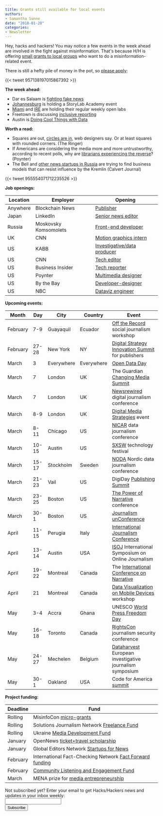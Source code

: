 ```yaml
---
title: Grants still available for local events
authors:
- Samantha Sunne
date: "2018-01-28"
categories:
- Newsletter
---
```


Hey, hacks and hackers! You may notice a few events in the week ahead are involved in the fight against misinformation. That's because H/H is offering [small grants to local groups](https://hackshackers.com/resources/misinformation-grants/) who want to do a misinformation-related event.

There is still a hefty pile of money in the pot, so [please apply](https://docs.google.com/forms/d/e/1FAIpQLSdlyznxX-zXgjd4MCYfH1YaX0It31Bluwic6tHGwj7n3w7j6A/viewform):

{{< tweet 957138197015867392 >}}

**The week ahead:**

* Dar es Salaam is [fighting fake news](https://www.facebook.com/events/136997827105371/)
* [Johannesburg](https://www.meetup.com/HacksHackersAfrica/events/247020438/) is holding a StoryLab Academy event
* [Miami](http://www.meetup.com/Hacks-Hackers-Miami/) and [IRE](http://www.meetup.com/hackshackersIRE/) are holding their regular weekly open labs
* Freetown is discussing [inclusive reporting](https://www.facebook.com/events/157848674994955/)
* Austin is [Doing Cool Things with Data](https://www.meetup.com/Hacks-Hackers-Austin/events/246968855/)

**Worth a read:**

* Squares are out, [circles are in](https://www.theringer.com/2017/6/16/16041060/twitter-redesign-circle-avatars-explained-f60b9c8f34e6), web designers say. Or at least squares with rounded corners. (The Ringer)
* If Americans are considering the media more and more untrustworthy, according to recent polls, why are [librarians experiencing the reverse](https://www.poynter.org/news/tale-2-polls-what-do-librarians-have-journalists-dont)? (Poynter)
* The Bell and [other news startups in Russia](http://www.calvertjournal.com/articles/show/9554/media-start-up-elizaveta-osetinskaya-the-bell-russia-independent-media?utm_source=API+Need+to+Know+newsletter) are trying to find business models that can resist influence by the Kremlin (Calvert Journal)

{{< tweet 955554071712235526 >}}

**Job openings:**

| **Location** | **Employer** | **Opening** |
| -------- | -------- | ------- |
Anywhere | Blockchain News | [Publisher](http://talkingbiznews.com/biz-news-help-wanted/blockchain-news-seeks-a-publisher/)
Japan | LinkedIn | [Senior news editor](http://talkingbiznews.com/biz-news-help-wanted/linkedin-seeks-senior-news-editor-in-tokyo/)
Russia | Moskovsky Komsomolets | [Front-end developer](https://mediajobs.ru/vacancies/27941?query=)
UK | CNN | [Motion graphics intern](http://edition.cnn.com/about/internships/london/)
US | KABB | [Investigative/data producer](http://ire.org/jobs/job/1193/)
US | CNN | [Tech editor](http://talkingbiznews.com/biz-news-help-wanted/cnnmoney-seeks-a-senior-tech-editor/)
US | Business Insider | [Tech reporter](http://talkingbiznews.com/biz-news-help-wanted/business-insider-seeks-tech-reporter-in-san-francisco/)
US | Poynter | [Multimedia designer](http://www.careers.poynter.org/job/34210039/graphic-designer-job-in-saint-petersburg-fl-33701?source=1)
US | By the Bay | [Developer-designer](https://bythebay.cool/jobs/developer-designer)
US | NBC | [Dataviz engineer](https://sjobs.brassring.com/TGnewUI/Search/home/HomeWithPreLoad?PageType=JobDetails&partnerid=25354&siteid=5108&areq=38667BR#jobDetails=397379_5108)

**Upcoming events:**

| **Month** | **Day** | **City** | **Country** | **Event** |
| ----- | --- | ---- | ------- | ----- |
February | 7-9 | Guayaquil | Ecuador | [Off the Record](https://www.facebook.com/LaBarraEspaciadora/photos/rpp.553820201345988/1680041858723811/?type=3&theater) social journalism workshop
February | 27-28 | New York | NY | [Digital Strategy Innovation Summit](https://abigailedge.us13.list-manage.com/track/click?u=49d91f3007b6d829e1d666ba9&id=6e86bade28&e=5e98e5e6b9) for publishers
March | 3 | Everywhere | Everywhere | [Open Data Day](http://opendataday.org/)
March | 7 | London | UK | The Guardian [Changing Media Summit](https://abigailedge.us13.list-manage.com/track/click?u=49d91f3007b6d829e1d666ba9&id=bbb1787874&e=5e98e5e6b9)
March | 7 | London | UK | [Newsrewired](https://www.newsrewired.com/) digital journalism conference
March | 8-9 | London | UK | [Digital Media Strategies](https://www.digital-media-strategies.com/?utm_source=Pitch%20Notes&utm_campaign=4dff1607b9-RSS_EMAIL_CAMPAIGN&utm_medium=email&utm_term=0_4524e1f79f-4dff1607b9-91685769) event
March | 8-11 | Chicago | US | [NICAR](https://ire.org/conferences/nicar18/) data journalism conference
March | 10-15 | Austin | US | [SXSW](https://abigailedge.us13.list-manage.com/track/click?u=49d91f3007b6d829e1d666ba9&id=2319460f2f&e=5e98e5e6b9) technology festival
March | 15-17 | Stockholm | Sweden | [NODA](http://noda2018.se/) Nordic data journalism conference
March | 21-23 | Vail | US | DigiDay [Publishing Summit](https://digiday.com/event/2018-publishing-summit-march-vail/?utm_source=digiday.com&utm_medium=direct&utm_campaign=digidaydis&utm_content=2018-events-calendar&utm_source=Pitch+Notes&utm_campaign=4dff1607b9-RSS_EMAIL_CAMPAIGN&utm_medium=email&utm_term=0_4524e1f79f-4dff1607b9-91685769)
March | 23-25 | Boston | US | [The Power of Narrative](http://www.bu.edu/com/narrative/?utm_source=Pitch+Notes&utm_campaign=4dff1607b9-RSS_EMAIL_CAMPAIGN&utm_medium=email&utm_term=0_4524e1f79f-4dff1607b9-91685769) conference
March | 30-1 | Boston | US | [Journalism unConference](https://www.fourthestate.co/news/journalism-unconference-2018-call-speakers/?utm_source=Pitch+Notes&utm_campaign=4dff1607b9-RSS_EMAIL_CAMPAIGN&utm_medium=email&utm_term=0_4524e1f79f-4dff1607b9-91685769)
April | 11-15 | Perugia | Italy | [International Journalism Conference](https://abigailedge.us13.list-manage.com/track/click?u=49d91f3007b6d829e1d666ba9&id=df76d12af6&e=5e98e5e6b9)
April | 13-14 | Austin | USA | [ISOJ](https://www.isoj.org/) International Symposium on Online Journalism
April | 19-22 | Montreal | Canada | The [International Conference on Narrative](https://narrative2018.ca)
April | 21 | Montreal | Canada | [Data Visualization on Mobile Devices](https://mobilevis.github.io/cfp/) workshop
May | 3-4 | Accra | Ghana | UNESCO [World Press Freedom Day](https://en.unesco.org/news/ghana-host-2018-edition-world-press-freedom-day)
May | 16-18 | Toronto | Canada | [RightsCon](https://www.rightscon.org/) journalism security conference
May | 24-27 | Mechelen | Belgium | [Dataharvest](http://www.journalismfund.eu/european-investigative-journalism-dataharvest-conference) European investigative journalism symposium
May | 30-1 | Oakland | USA | Code for America [summit](http://link.routefifty.com/click/11855566.42393/aHR0cDovL3d3dy5jdmVudC5jb20vZC82dHFtdGo_UmVmSUQ9Y2Zh/5a550f902ddf9c667efca629C9203e23f)

**Project funding:**

| **Deadline** | **Fund** |
| -------- | ---- |
Rolling | MisinfoCon [micro-grants](https://docs.google.com/forms/d/e/1FAIpQLScyX13mJU0DLUaoAFijjClCOUbzKrdqfFR2gMwv0eXVKJYXyQ/viewform?c=0&w=1)
Rolling | Solutions Journalism Network [Freelance Fund](https://thewholestory.solutionsjournalism.org/now-offering-travel-funds-for-freelancers-857c49f9b395)
Rolling | Ukraine [Media Development Fund](http://ijnet.org/en/opportunities/media-development-grants-available-ukraine)
January | OpenNews [ticket+travel scholarship](https://opennews.org/what/community/scholarships/)
January | Global Editors Network [Startups for News](https://www.journalism.co.uk/news/startups-with-innovative-solutions-for-newsrooms-can-now-apply-to-global-programme/s2/a712830/)
February | International Fact-Checking Network [Fact Forward funding](http://ijnet.org/en/opportunities/fact-checking-contest-calls-innovative-projects-worldwide)
February | [Community Listening and Engagement Fund](https://www.lenfestinstitute.org/community-listening-engagement-fund/)
March | MENA prize for [media entrepreneurship](http://ijnet.org/en/opportunities/contest-focuses-entrepreneurship-mena)

<div id="mc_embed_signup"><form id="mc-embedded-subscribe-form" class="validate" action="//hackshackers.us1.list-manage.com/subscribe/post?u=c56f2e53d5ed6ef87f8aaa75c&amp;id=fb2bc6f10b" method="post" name="mc-embedded-subscribe-form" novalidate="" target="_blank">

<div id="mc_embed_signup_scroll">

<div class="mc-field-group"><label for="mce-EMAIL">Not subscribed yet? Enter your email to get Hacks/Hackers news and updates in your inbox weekly:  </label></div>

<div class="mc-field-group"><input id="mce-EMAIL" class="required email" name="EMAIL" type="email" value="" /></div>

<!-- real people should not fill this in and expect good things - do not remove this or risk form bot signups-->

<div style="position: absolute; left: -5000px;"><input tabindex="-1" name="b_c56f2e53d5ed6ef87f8aaa75c_fb2bc6f10b" type="text" value="" /></div>

<div class="clear"><input id="mc-embedded-subscribe" class="button" name="subscribe" type="submit" value="Subscribe" /></div>

</div>

</form></div>

<!--End mc_embed_signup-->

<meta name="twitter:card" content="summary">

<meta name="twitter:image:src" content="https://hackshackers.com/content-images/about/hackshackers_logomark.png">


